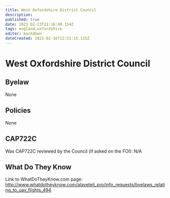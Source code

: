 ```yaml
---
title: West Oxfordshire District Council
description: 
published: true
date: 2021-02-23T21:16:49.154Z
tags: england,oxfordshire
editor: markdown
dateCreated: 2021-02-16T12:51:15.115Z
---
```


# West Oxfordshire District Council

## Byelaw
None

## Policies
None

## CAP722C

Was CAP722C reviewed by the Council (if asked on the FOI): N/A

## What Do They Know

Link to WhatDoTheyKnow.com page:
http://www.whatdotheyknow.com/alaveteli_pro/info_requests/byelaws_relating_to_uav_flights_494

